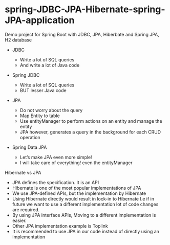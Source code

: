 # spring-JDBC-JPA-Hibernate-spring-JPA-application
Demo project for Spring Boot with JDBC, JPA, Hiberbate and Spring JPA, H2 database

- JDBC
    - Write a lot of SQL queries
    - And write a lot of Java code
- Spring JDBC
    - Write a lot of SQL queries
    - BUT lesser Java code

- JPA
    - Do not worry about the query
    - Map Entity to table
    - Use entityManager to perform actions on an entity and manage the entity
    - JPA however, generates a query in the background for each CRUD operation

- Spring Data JPA
    - Let’s make JPA even more simple!
    - I will take care of everything! even the entityManager


Hibernate vs JPA
- JPA defines the specification. It is an API
- Hibernate is one of the most popular implementations of JPA
- We use JPA-defined APIs, but the implementation by Hibernate
- Using Hibernate directly would result in lock-in to Hibernate I.e if in future we want to use a different implementation lot of code changes are required.
- By using JPA interface APIs, Moving to a different implementation is easier.
- Other JPA implementation example is Toplink
- It is recommended to use JPA in our code instead of directly using an implementation
